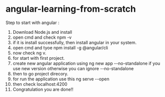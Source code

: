 # angular-learning-from-scratch

Step to start with angular :
1. Download Node.js and install
2. open cmd and check npm -v
3. if it is install successfully, then install angular in your system.
4. open cmd and tyoe npm install -g @angular/cli
5. now check ng v.
6. for start with first project.
7. create new angular application using ng new app --no-standalone if you use new version otherwise you can ignore --no-standalone
8. then to go project direcory.
9. for run the application use this ng serve --open
10. then check localhost:4200
11. Congratulation you are done!!
